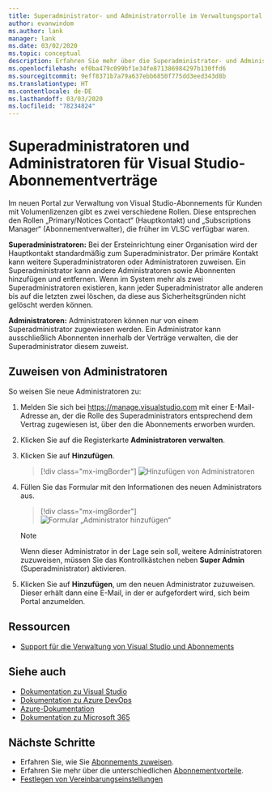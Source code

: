 ```yaml
---
title: Superadministrator- und Administratorrolle im Verwaltungsportal
author: evanwindom
ms.author: lank
manager: lank
ms.date: 03/02/2020
ms.topic: conceptual
description: Erfahren Sie mehr über die Superadministrator- und Administratorrolle und das Zuweisen von Administratoren.
ms.openlocfilehash: ef0ba479c099bf1e34fe871386984297b130ffd6
ms.sourcegitcommit: 9eff8371b7a79a637ebb6850f775dd3eed343d8b
ms.translationtype: HT
ms.contentlocale: de-DE
ms.lasthandoff: 03/03/2020
ms.locfileid: "78234824"
---
```

# <a name="super-admins-and-administrators-for-visual-studio-subscription-agreements"></a>Superadministratoren und Administratoren für Visual Studio-Abonnementverträge

Im neuen Portal zur Verwaltung von Visual Studio-Abonnements für Kunden mit Volumenlizenzen gibt es zwei verschiedene Rollen. Diese entsprechen den Rollen „Primary/Notices Contact“ (Hauptkontakt) und „Subscriptions Manager“ (Abonnementverwalter), die früher im VLSC verfügbar waren.

**Superadministratoren:** Bei der Ersteinrichtung einer Organisation wird der Hauptkontakt standardmäßig zum Superadministrator. Der primäre Kontakt kann weitere Superadministratoren oder Administratoren zuweisen. Ein Superadministrator kann andere Administratoren sowie Abonnenten hinzufügen und entfernen. Wenn im System mehr als zwei Superadministratoren existieren, kann jeder Superadministrator alle anderen bis auf die letzten zwei löschen, da diese aus Sicherheitsgründen nicht gelöscht werden können.

**Administratoren:** Administratoren können nur von einem Superadministrator zugewiesen werden. Ein Administrator kann ausschließlich Abonnenten innerhalb der Verträge verwalten, die der Superadministrator diesem zuweist.

## <a name="assigning-administrators"></a>Zuweisen von Administratoren
So weisen Sie neue Administratoren zu:
1. Melden Sie sich bei https://manage.visualstudio.com mit einer E-Mail-Adresse an, der die Rolle des Superadministrators entsprechend dem Vertrag zugewiesen ist, über den die Abonnements erworben wurden.
2. Klicken Sie auf die Registerkarte **Administratoren verwalten**.
3. Klicken Sie auf **Hinzufügen**.
   > [!div class="mx-imgBorder"]
   > ![Hinzufügen von Administratoren](_img/admin-roles/add-admins.png)
4. Füllen Sie das Formular mit den Informationen des neuen Administrators aus.  
   > [!div class="mx-imgBorder"]
   > ![Formular „Administrator hinzufügen“](_img/admin-roles/add-form.png)

   > [!NOTE]
   > Wenn dieser Administrator in der Lage sein soll, weitere Administratoren zuzuweisen, müssen Sie das Kontrollkästchen neben **Super Admin** (Superadministrator) aktivieren.

5. Klicken Sie auf **Hinzufügen**, um den neuen Administrator zuzuweisen. Dieser erhält dann eine E-Mail, in der er aufgefordert wird, sich beim Portal anzumelden.  

## <a name="resources"></a>Ressourcen
- [Support für die Verwaltung von Visual Studio und Abonnements](https://visualstudio.microsoft.com/support/support-overview-vs)

## <a name="see-also"></a>Siehe auch
- [Dokumentation zu Visual Studio](https://docs.microsoft.com/visualstudio/)
- [Dokumentation zu Azure DevOps](https://docs.microsoft.com/azure/devops/)
- [Azure-Dokumentation](https://docs.microsoft.com/azure/)
- [Dokumentation zu Microsoft 365](https://docs.microsoft.com/microsoft-365/)


## <a name="next-steps"></a>Nächste Schritte
- Erfahren Sie, wie Sie [Abonnements zuweisen](assign-license.md).
- Erfahren Sie mehr über die unterschiedlichen [Abonnementvorteile](https://visualstudio.microsoft.com/vs/benefits/).
- [Festlegen von Vereinbarungseinstellungen](admin-prefs.md) 


